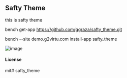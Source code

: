 ## Safty Theme

this is safty theme

 bench get-app https://github.com/ggraza/safty_theme.git

bench --site demo.g2virtu.com install-app safty_theme


![image](https://github.com/user-attachments/assets/a72bc700-0f2e-4dfc-b292-a6be54547511)


#### License

mit# safty_theme
